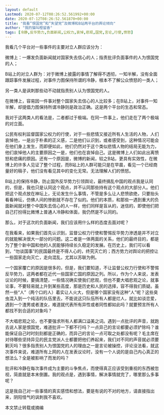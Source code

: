 ```yaml
---
layout: default
Lastmod: 2020-07-12T08:26:52.561992+00:00
date: 2020-07-12T08:26:52.561870+00:00
title: "我看“恨国党”和“失望党”及微博和B站两平台的舆论倾向"
author: "我的猫叫橙留香"
tags: [冷静,反华势力,负面新闻,公权力,哀悼,悲观,国党,言论,行使,愤怒]
---
```


我看几个平台对一些事件的主要对立人群应该分为：

微博上：一爆发负面新闻就对国家失去信心的人；指责批评负面事件的人为恨国党的人；

B站上的对立人群为：对于微博上披露的事情了解得不透彻，一知半解，没有全面跟踪事件发展过程，对事件力图保持所谓的冷静，根本不了解公众愤怒的一类人；

另一类人是讽刺那些动不动就指责别人认为恨国党的人。

在微博上，容易因一件事对整个国家失去信心的人比较多；在B站上，对事件一知半解，却提倡力图保持所谓冷静则是政治正确。这是两个平台的生态和常态。

我对于这两类人的看法是，二者都过于极端。在同一件事上，他们走在了两个极端的对立面。

公民有权利监督国家公权力的行使，对于一些悲情又接近所有人生活的人物，人们哀悼他，一是出于朴素的正义感，二是他们认识到，或者感受到，这种情况可能会在他们身上发生，而即便如此，他们仍然对于这个类似悲情人物的结局无能为力，他们哀悼他人的主要原因之一是，他们也在哀悼自己。这是微博上人们如此出离愤怒和悲痛的原因。还有一个原因是，微博的新闻，较之B站，更具有实效性，在微博上的许多人见证了整个过程，而B站上的人群可能只是在早晨，看见一个已经商量好的稿子，他们没有看见其中的变化无常。无法理解人们的愤怒。

B站上的保持冷静，防止国外反华势力引领舆论，最终搞乱中国的观点我是认同的，但是，我也只是认同这个观点，并不认同那些持有这个观点的大部分人。他们把这个观点放在神坛上，无论发生什么事情，不管是多么让人悲愤欲绝，只要抬头看看神坛，仿佛人间的惨剧就不存在了似的。他们的本质，和那些一遇到重大的负面新闻就对整个中国失去信心的人一样，他们同样是盲从的，迷信的，即使他们把自己打扮得比微博上普通人冷静和体面，我仍然是不认同的。  

那么，对于这次的负面新闻，我们应该用什么样的态度去面对呢？

在我看来，如果我们首先认识到，监督公权力行使和警惕反华势力渗透是并不对立的就能解决很大一部分的问题。这二者是一体两面的关系，他们的最终目的，都是为了整个新中国和他的人民能够持续长久稳定的发展。在历史上，我们可以看到，“勿谈国事”的民国最终是不得人心的，终究灭亡的；西方势力对舆论的把控让一些国家走向灭亡，走向混乱，尤其以苏联为例。

一个国家覆亡的原因是很多的，但是，我们要知道，不让监督公权力行使和不警惕反华势力，这两者都在近代一些国家亡国的原因之列。所以，作为个人来说，发表议论的时候，要搞清楚，一些情况确实使我们悲观，但也不要大唱悲观之论，就事论事，不要轻易就上升到某些高度，那是历史和人民的选择，容不得我们质疑。虽然一些“人”（两个口的人）着实让人火大，但是哪个国家没有这种“人”呢？这些臭虫混入到一个纯洁的队伍里去，不能说这只队伍所有人都是烂人，就比如谈恋爱，遇到一个渣男或者渣女，难道就代表所有异性或者同性都如此吗？就要预言所有人都找不到合适的对象吗？

不大唱悲观之论，也不要强求所有人都满口溢美之词。遇到一点批评的声音，就跑去说人家是恨国党，难道批评一下都不行吗？一点异己的言论都要必须铲除吗？谁能保证自己时时刻刻都是正确的，而异己的言论一点可取之处都没有呢？毛主席在对待哪些坚持异见的民主党派人士都要把他们养起来，我们对不同的声音就必须要剿灭吗？很多指责别人为恨国党的人的理由之一是言论被操控，评论没法看，就这次事件来说，难道所有上网的人在发表议论时，没有一个人说的是自己内心真正的想法么？全是被影响了而发的吗？  

批评和冷静在每次事件成为主要的斗争焦点，而使得真正应该受到重视的东西被忽视，简直就是本末倒置。我的观点是，遇到事情，解决事情就完了，哪里那么多事呢？

这是我自己对一些事情的真实感悟和想法，要是有说的不对的地方，请直接指出来，阴阳怪气的讽刺我不喜欢。  

本文禁止转载或摘编

